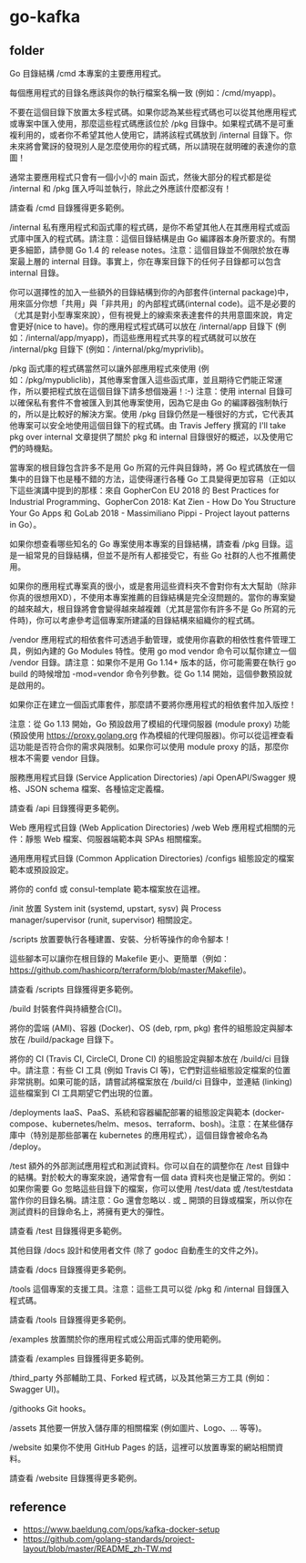 # go-kafka

## folder

Go 目錄結構
/cmd
本專案的主要應用程式。

每個應用程式的目錄名應該與你的執行檔案名稱一致 (例如：/cmd/myapp)。

不要在這個目錄下放置太多程式碼。如果你認為某些程式碼也可以從其他應用程式或專案中匯入使用，那麼這些程式碼應該位於 /pkg 目錄中。如果程式碼不是可重複利用的，或者你不希望其他人使用它，請將該程式碼放到 /internal 目錄下。你未來將會驚訝的發現別人是怎麼使用你的程式碼，所以請現在就明確的表達你的意圖！

通常主要應用程式只會有一個小小的 main 函式，然後大部分的程式都是從 /internal 和 /pkg 匯入呼叫並執行，除此之外應該什麼都沒有！

請查看 /cmd 目錄獲得更多範例。

/internal
私有應用程式和函式庫的程式碼，是你不希望其他人在其應用程式或函式庫中匯入的程式碼。請注意：這個目錄結構是由 Go 編譯器本身所要求的。有關更多細節，請參閱 Go 1.4 的 release notes。注意：這個目錄並不侷限於放在專案最上層的 internal 目錄。事實上，你在專案目錄下的任何子目錄都可以包含 internal 目錄。

你可以選擇性的加入一些額外的目錄結構到你的內部套件(internal package)中，用來區分你想「共用」與「非共用」的內部程式碼(internal code)。這不是必要的（尤其是對小型專案來說），但有視覺上的線索來表達套件的共用意圖來說，肯定會更好(nice to have)。你的應用程式程式碼可以放在 /internal/app 目錄下 (例如：/internal/app/myapp)，而這些應用程式共享的程式碼就可以放在 /internal/pkg 目錄下 (例如：/internal/pkg/myprivlib)。

/pkg
函式庫的程式碼當然可以讓外部應用程式來使用 (例如：/pkg/mypubliclib)，其他專案會匯入這些函式庫，並且期待它們能正常運作，所以要把程式放在這個目錄下請多想個幾遍！:-) 注意：使用 internal 目錄可以確保私有套件不會被匯入到其他專案使用，因為它是由 Go 的編譯器強制執行的，所以是比較好的解決方案。使用 /pkg 目錄仍然是一種很好的方式，它代表其他專案可以安全地使用這個目錄下的程式碼。由 Travis Jeffery 撰寫的 I'll take pkg over internal 文章提供了關於 pkg 和 internal 目錄很好的概述，以及使用它們的時機點。

當專案的根目錄包含許多不是用 Go 所寫的元件與目錄時，將 Go 程式碼放在一個集中的目錄下也是種不錯的方法，這使得運行各種 Go 工具變得更加容易（正如以下這些演講中提到的那樣：來自 GopherCon EU 2018 的 Best Practices for Industrial Programming、GopherCon 2018: Kat Zien - How Do You Structure Your Go Apps 和 GoLab 2018 - Massimiliano Pippi - Project layout patterns in Go）。

如果你想查看哪些知名的 Go 專案使用本專案的目錄結構，請查看 /pkg 目錄。這是一組常見的目錄結構，但並不是所有人都接受它，有些 Go 社群的人也不推薦使用。

如果你的應用程式專案真的很小，或是套用這些資料夾不會對你有太大幫助（除非你真的很想用XD），不使用本專案推薦的目錄結構是完全沒問題的。當你的專案變的越來越大，根目錄將會會變得越來越複雜（尤其是當你有許多不是 Go 所寫的元件時)，你可以考慮參考這個專案所建議的目錄結構來組織你的程式碼。

/vendor
應用程式的相依套件可透過手動管理，或使用你喜歡的相依性套件管理工具，例如內建的 Go Modules 特性。使用 go mod vendor 命令可以幫你建立一個 /vendor 目錄。請注意：如果你不是用 Go 1.14+ 版本的話，你可能需要在執行 go build 的時候增加 -mod=vendor 命令列參數。從 Go 1.14 開始，這個參數預設就是啟用的。

如果你正在建立一個函式庫套件，那麼請不要將你應用程式的相依套件加入版控！

注意：從 Go 1.13 開始，Go 預設啟用了模組的代理伺服器 (module proxy) 功能 (預設使用 https://proxy.golang.org 作為模組的代理伺服器)。你可以從這裡查看這功能是否符合你的需求與限制。如果你可以使用 module proxy 的話，那麼你根本不需要 vendor 目錄。

服務應用程式目錄 (Service Application Directories)
/api
OpenAPI/Swagger 規格、JSON schema 檔案、各種協定定義檔。

請查看 /api 目錄獲得更多範例。

Web 應用程式目錄 (Web Application Directories)
/web
Web 應用程式相關的元件：靜態 Web 檔案、伺服器端範本與 SPAs 相關檔案。

通用應用程式目錄 (Common Application Directories)
/configs
組態設定的檔案範本或預設設定。

將你的 confd 或 consul-template 範本檔案放在這裡。

/init
放置 System init (systemd, upstart, sysv) 與 Process manager/supervisor (runit, supervisor) 相關設定。

/scripts
放置要執行各種建置、安裝、分析等操作的命令腳本！

這些腳本可以讓你在根目錄的 Makefile 更小、更簡單（例如：https://github.com/hashicorp/terraform/blob/master/Makefile)。

請查看 /scripts 目錄獲得更多範例。

/build
封裝套件與持續整合(CI)。

將你的雲端 (AMI)、容器 (Docker)、OS (deb, rpm, pkg) 套件的組態設定與腳本放在 /build/package 目錄下。

將你的 CI (Travis CI, CircleCI, Drone CI) 的組態設定與腳本放在 /build/ci 目錄中。請注意：有些 CI 工具 (例如 Travis CI 等)，它們對這些組態設定檔案的位置非常挑剔。如果可能的話，請嘗試將檔案放在 /build/ci 目錄中，並連結 (linking) 這些檔案到 CI 工具期望它們出現的位置。

/deployments
IaaS、PaaS、系統和容器編配部署的組態設定與範本 (docker-compose、kubernetes/helm、mesos、terraform、bosh)。注意：在某些儲存庫中（特別是那些部署在 kubernetes 的應用程式），這個目錄會被命名為 /deploy。

/test
額外的外部測試應用程式和測試資料。你可以自在的調整你在 /test 目錄中的結構。對於較大的專案來說，通常會有一個 data 資料夾也是蠻正常的。例如：如果你需要 Go 忽略這些目錄下的檔案，你可以使用 /test/data 或 /test/testdata 當作你的目錄名稱。請注意：Go 還會忽略以 . 或 _ 開頭的目錄或檔案，所以你在測試資料的目錄命名上，將擁有更大的彈性。

請查看 /test 目錄獲得更多範例。

其他目錄
/docs
設計和使用者文件 (除了 godoc 自動產生的文件之外)。

請查看 /docs 目錄獲得更多範例。

/tools
這個專案的支援工具。注意：這些工具可以從 /pkg 和 /internal 目錄匯入程式碼。

請查看 /tools 目錄獲得更多範例。

/examples
放置關於你的應用程式或公用函式庫的使用範例。

請查看 /examples 目錄獲得更多範例。

/third_party
外部輔助工具、Forked 程式碼，以及其他第三方工具 (例如：Swagger UI)。

/githooks
Git hooks。

/assets
其他要一併放入儲存庫的相關檔案 (例如圖片、Logo、... 等等)。

/website
如果你不使用 GitHub Pages 的話，這裡可以放置專案的網站相關資料。

請查看 /website 目錄獲得更多範例。

## reference

- https://www.baeldung.com/ops/kafka-docker-setup
- https://github.com/golang-standards/project-layout/blob/master/README_zh-TW.md